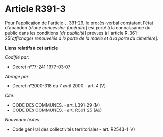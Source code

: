 # Article R391-3

Pour l'application de l'article L. 391-29, le procès-verbal constatant l'état d'abandon [*d'une concession funéraire*] est
porté à la connaissance du public dans les conditions [*de publicité*] prévues à l'article R. 361-25[*affichages renouvelés à
la porte de la mairie et à la porte du cimetière*].

**Liens relatifs à cet article**

_Codifié par_:

  - Décret n°77-241 1977-03-07

_Abrogé par_:

  - Décret n°2000-318 du 7 avril 2000 - art. 4 (V)

_Cite_:

  - CODE DES COMMUNES. - art. L391-29 (M)
  - CODE DES COMMUNES. - art. R361-25 (Ab)

_Nouveaux textes_:

  - Code général des collectivités territoriales - art. R2543-1 (V)
